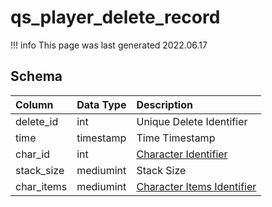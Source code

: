 # qs_player_delete_record

!!! info
	This page was last generated 2022.06.17

## Schema

| Column | Data Type | Description |
| :--- | :--- | :--- |
| delete_id | int | Unique Delete Identifier |
| time | timestamp | Time Timestamp |
| char_id | int | [Character Identifier](character_data.md) |
| stack_size | mediumint | Stack Size |
| char_items | mediumint | [Character Items Identifier](items.md) |

